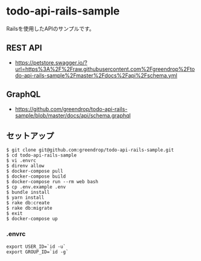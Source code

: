 # todo-api-rails-sample

Railsを使用したAPIのサンプルです。

## REST API

  - https://petstore.swagger.io/?url=https%3A%2F%2Fraw.githubusercontent.com%2Fgreendrop%2Ftodo-api-rails-sample%2Fmaster%2Fdocs%2Fapi%2Fschema.yml

## GraphQL

  - https://github.com/greendrop/todo-api-rails-sample/blob/master/docs/api/schema.graphql

## セットアップ

```shell
$ git clone git@github.com:greendrop/todo-api-rails-sample.git
$ cd todo-api-rails-sample
$ vi .envrc
$ direnv allow
$ docker-compose pull
$ docker-compose build
$ docker-compose run --rm web bash
$ cp .env.example .env
$ bundle install
$ yarn install
$ rake db:create
$ rake db:migrate
$ exit
$ docker-compose up
```

### .envrc

```
export USER_ID=`id -u`
export GROUP_ID=`id -g`
```

